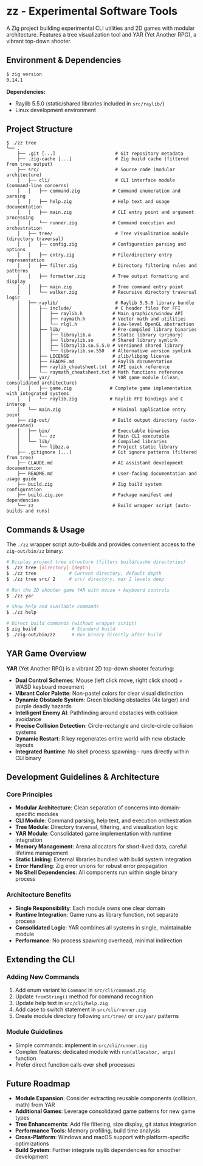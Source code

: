 # zz - Experimental Software Tools

A Zig project building experimental CLI utilities and 2D games with modular architecture. Features a tree visualization tool and YAR (Yet Another RPG), a vibrant top-down shooter.

## Environment & Dependencies

```bash
$ zig version
0.14.1
```

**Dependencies:**
- Raylib 5.5.0 (static/shared libraries included in `src/raylib/`)
- Linux development environment

## Project Structure

```
$ ./zz tree
└── .
    ├── .git [...]                      # Git repository metadata
    ├── .zig-cache [...]                # Zig build cache (filtered from tree output)
    ├── src/                            # Source code (modular architecture)
    │   ├── cli/                        # CLI interface module (command-line concerns)
    │   │   ├── command.zig            # Command enumeration and parsing
    │   │   ├── help.zig               # Help text and usage documentation
    │   │   ├── main.zig               # CLI entry point and argument processing
    │   │   └── runner.zig             # Command execution and orchestration
    │   ├── tree/                       # Tree visualization module (directory traversal)
    │   │   ├── config.zig             # Configuration parsing and options
    │   │   ├── entry.zig              # File/directory entry representation
    │   │   ├── filter.zig             # Directory filtering rules and patterns
    │   │   ├── formatter.zig          # Tree output formatting and display
    │   │   ├── main.zig               # Tree command entry point
    │   │   └── walker.zig             # Recursive directory traversal logic
    │   ├── raylib/                     # Raylib 5.5.0 library bundle
    │   │   ├── include/                # C header files for FFI
    │   │   │   ├── raylib.h           # Main graphics/window API
    │   │   │   ├── raymath.h          # Vector math and utilities  
    │   │   │   └── rlgl.h             # Low-level OpenGL abstraction
    │   │   ├── lib/                   # Pre-compiled library binaries
    │   │   │   ├── libraylib.a        # Static library (primary)
    │   │   │   ├── libraylib.so       # Shared library symlink
    │   │   │   ├── libraylib.so.5.5.0 # Versioned shared library
    │   │   │   └── libraylib.so.550   # Alternative version symlink
    │   │   ├── LICENSE                # zlib/libpng license
    │   │   ├── README.md              # Raylib documentation
    │   │   ├── raylib_cheatsheet.txt  # API quick reference
    │   │   └── raymath_cheatsheet.txt # Math functions reference
    │   ├── yar/                       # YAR game module (clean, consolidated architecture)
    │   │   ├── game.zig              # Complete game implementation with integrated systems
    │   │   └── raylib.zig            # Raylib FFI bindings and C interop
    │   └── main.zig                   # Minimal application entry point
    ├── zig-out/                       # Build output directory (auto-generated)
    │   ├── bin/                       # Executable binaries
    │   │   └── zz                     # Main CLI executable
    │   └── lib/                       # Compiled libraries
    │       └── libzz.a                # Project static library
    ├── .gitignore [...]               # Git ignore patterns (filtered from tree)
    ├── CLAUDE.md                      # AI assistant development documentation
    ├── README.md                      # User-facing documentation and usage guide
    ├── build.zig                      # Zig build system configuration
    ├── build.zig.zon                  # Package manifest and dependencies
    └── zz                             # Build wrapper script (auto-builds and runs)
```

## Commands & Usage

The `./zz` wrapper script auto-builds and provides convenient access to the `zig-out/bin/zz` binary:

```bash
# Display project tree structure (filters build/cache directories)
$ ./zz tree [directory] [depth]
$ ./zz tree            # Current directory, default depth
$ ./zz tree src/ 2     # src/ directory, max 2 levels deep

# Run the 2D shooter game YAR with mouse + keyboard controls
$ ./zz yar

# Show help and available commands
$ ./zz help

# Direct build commands (without wrapper script)
$ zig build             # Standard build
$ ./zig-out/bin/zz      # Run binary directly after build
```

## YAR Game Overview

**YAR** (Yet Another RPG) is a vibrant 2D top-down shooter featuring:
- **Dual Control Schemes**: Mouse (left click move, right click shoot) + WASD keyboard movement
- **Vibrant Color Palette**: Non-pastel colors for clear visual distinction
- **Dynamic Obstacle System**: Green blocking obstacles (4x larger) and purple deadly hazards
- **Intelligent Enemy AI**: Pathfinding around obstacles with collision avoidance
- **Precise Collision Detection**: Circle-rectangle and circle-circle collision systems
- **Dynamic Restart**: R key regenerates entire world with new obstacle layouts
- **Integrated Runtime**: No shell process spawning - runs directly within CLI binary

## Development Guidelines & Architecture

### Core Principles
- **Modular Architecture**: Clean separation of concerns into domain-specific modules
- **CLI Module**: Command parsing, help text, and execution orchestration
- **Tree Module**: Directory traversal, filtering, and visualization logic
- **YAR Module**: Consolidated game implementation with runtime integration
- **Memory Management**: Arena allocators for short-lived data, careful lifetime management
- **Static Linking**: External libraries bundled with build system integration
- **Error Handling**: Zig error unions for robust error propagation
- **No Shell Dependencies**: All components run within single binary process

### Architecture Benefits
- **Single Responsibility**: Each module owns one clear domain
- **Runtime Integration**: Game runs as library function, not separate process
- **Consolidated Logic**: YAR combines all systems in single, maintainable module
- **Performance**: No process spawning overhead, minimal indirection

## Extending the CLI

### Adding New Commands
1. Add enum variant to `Command` in `src/cli/command.zig`
2. Update `fromString()` method for command recognition  
3. Update help text in `src/cli/help.zig`
4. Add case to switch statement in `src/cli/runner.zig`
5. Create module directory following `src/tree/` or `src/yar/` patterns

### Module Guidelines
- Simple commands: implement in `src/cli/runner.zig`
- Complex features: dedicated module with `run(allocator, args)` function
- Prefer direct function calls over shell processes

## Future Roadmap

- **Module Expansion**: Consider extracting reusable components (collision, math) from YAR
- **Additional Games**: Leverage consolidated game patterns for new game types  
- **Tree Enhancements**: Add file filtering, size display, git status integration
- **Performance Tools**: Memory profiling, build time analysis
- **Cross-Platform**: Windows and macOS support with platform-specific optimizations
- **Build System**: Further integrate raylib dependencies for smoother development